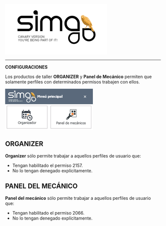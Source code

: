 ![sima2](Images/es-ES_simacanaryversionbn.png)    
  
---  
  
**CONFIGURACIONES**   

Los productos de taller **ORGANIZER** y **Panel de Mecánico** permiten que solamente perfiles con determinados permisos trabajen con ellos.  

![Espacio de trabajo](Images/es-ES_workshop_organizer_or_panelofmechanic.png)  

## ORGANIZER

**Organizer** sólo permite trabajar a aquellos perfiles de usuario que:  

 -  Tengan habilitado el permiso 2157.  
 -  No lo tengan denegado explícitamente.  


## PANEL DEL MECÁNICO  

**Panel del mecánico** sólo permite trabajar a aquellos perfiles de usuario que:  

 - Tengan habilitado el permiso 2066.  
 - No lo tengan denegado explícitamente.






